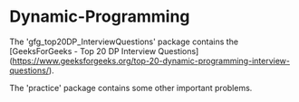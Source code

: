 # Dynamic-Programming

The 'gfg_top20DP_InterviewQuestions' package contains the [GeeksForGeeks - Top 20 DP Interview Questions] (https://www.geeksforgeeks.org/top-20-dynamic-programming-interview-questions/).

The 'practice' package contains some other important problems. 
